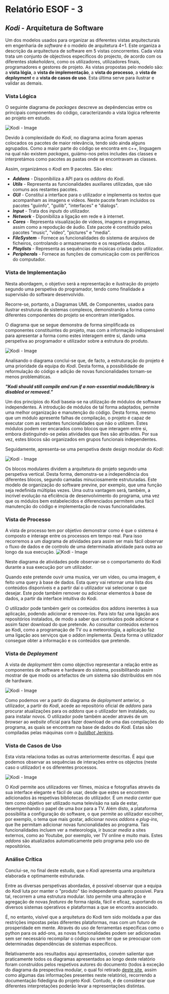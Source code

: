 # Relatório ESOF - 3

## *Kodi* - Arquitetura de Software

Um dos modelos usados para organizar as diferentes vistas arquitecturais em engenharia de *software* é o modelo de arquitetura 4+1. Este organiza a descrição da arquitectura de software em 5 vistas concorrentes. Cada vista trata um conjunto de objectivos específicos do projecto, de acordo com os diferentes *stakeholders*, como os utilizadores, utilizadores finais, programadores e gestores de projeto.
As vistas propostas pelo modelo são: a **vista lógia**, a **vista de implementação**, a **vista do processo**, a **vista de** **_deployment_** e a **vista de casos de uso**. Esta última serve para ilustrar e validar as demais.


### Vista Lógica 
O seguinte diagrama de *packages* descreve as depêndencias entre os principais componentes do código, caracterizando a vista lógica referente ao projeto em estudo. 

![Kodi - Image](https://github.com/Pedrock/xbmc/blob/master/ESOF-docs/Images/logical-view.png)

Devido à complexidade do *Kodi*, no diagrama acima foram apenas colocados os pacotes de maior relevância, tendo sido ainda alguns agrupados.
Como a maior parte do código se encontra em c++, linguagem na qual não existem *packages*, guiámo-nos pelos includes das classes e interpretámos como pacotes as pastas onde se encontravam as classes.

Assim, organizámos o *Kodi* em 9 pacotes. São eles:
  - **_Addons_** - Disponibiliza a API para os *addons* do *Kodi*.
  - **_Utils_** - Representa as funcionalidades auxiliares utilizadas, que são comuns aos restantes pacotes.
  - **_GUI_** - Constitui a interface para o utilizador e implementa os textos que acompanham as imagens e videos. Neste pacote foram incluidos os pacotes "guiinfo", "guilib", "interfaces" e "dialogs".
  - **_Input_** - Trata dos *inputs* do utilizador.
  - **_Network_** - Diponibiliza a ligação em rede e à internet.
  - **_Cores_** - Representa visualização de videos, imagens e programas, assim como a repodução de áudio. Este pacote é constituído pelos pacotes "music", "video", "pictures" e "media".
  - **_FileSystem_** - Fornece as funcionalidades do sistema de arquivos de ficheiros, controlando o armazenamento e os respetivos dados.
  - **_Playlists_** - Representa as sequências de músicas criadas pelo utilizador.
  - **_Peripherals_** - Fornece as funções de comunicação com os periféricos do computador.

### Vista de Implementação


Nesta abordagem, o objetivo será a representação e ilustração do projeto segundo uma perspetiva do programador, tendo como finalidade a supervisão do software desenvolvido.

Recorre-se, portanto, a Diagramas UML de Componentes, usados para ilustrar estruturas de sistemas complexos, demonstrando a forma como diferentes componentes do projeto se encontram interligados.

O diagrama que se segue demonstra de forma simplificada os componentes constituintes do projeto, mas com a informação indispensável para apresentar a forma como estes interagem entre si, dando uma perspetiva ao programador e utilizador sobre a estrutura do produto.

![Kodi - Image](https://github.com/Pedrock/xbmc/blob/master/ESOF-docs/Images/development_view.png)

Analisando o diagrama conclui-se que, de facto, a estruturação do projeto é uma prioridade da equipa do *Kodi*. Desta forma, a possibilidade de reformulação do código e adição de novas funcionalidades tornam-se menos problemáticas.



**_"Kodi should still compile and run if a non-essential module/library is disabled or removed.”_**

Um dos princípios do *Kodi* baseia-se na utilização de módulos de software independentes. A introdução de módulos de tal forma adaptados, permite uma melhor organização e manutenção do código. Desta forma, mesmo que um módulo apresente falhas de compilação, o projeto é capaz de executar com as restantes funcionalidades que não o utilizem. Estes módulos podem ser encarados como blocos que interagem entre si, embora distinguindo-se pelas atividades que lhes são atribuidas. Por sua vez, estes blocos são organizados em grupos funcionais independentes.

Seguidamente, apresenta-se uma perspetiva deste design modular do *Kodi*:

![Kodi - Image](https://github.com/Pedrock/xbmc/blob/master/ESOF-docs/Images/modular_design.png)

Os blocos modulares dividem a arquitetura do projeto segundo uma perspetiva vertical. Desta forma, demonstra-se a independência dos diferentes blocos, segundo camadas minuciosamente estruturadas. Este modelo de organização do software previne, por exemplo, que uma função seja redefinida múltiplas vezes. Uma outra vantagem será, também, a incrivel evolução na eficiência de desenvolvimento do programa, uma vez que os módulos bem estabelecidos e diferenciados permitem uma fácil manutenção do código e implementação de novas funcionalidades.

### Vista de Processo


A vista de processo tem por objetivo demonstrar como é que o sistema é composto e interage entre os processos em tempo real. Para isso recorremos a um diagrama de atividades para assim ser mais fácil observar o fluxo de dados e de controlo de uma determinada atividade para outra  ao longo da sua execução.
![Kodi - Image](https://github.com/Pedrock/xbmc/blob/master/ESOF-docs/Images/process-view.png)

Neste diagrama de atividades pode observar-se o comportamento do Kodi durante a sua execução por um utilizador.

Quando este pretende ouvir uma musica, ver um vídeo, ou uma imagem, é feito uma query à base de dados. Esta query vai retornar uma lista dos conteúdos disponíveis e a partir daí o utilizador vai selecionar o que desejar. Este pode também remover ou adicionar elementos à base de dados, a partir da interface intuitiva do Kodi. 

O utilizador pode também gerir os conteúdos dos addons inerentes à sua aplicação, podendo adicionar e remove-los. Para isto faz uma ligação aos repositórios instalados, de modo a saber que conteúdos pode adicionar e assim fazer download do que pretende. Ao consultar conteúdos externos ao Kodi, como a programação de TV ou a meteorologia, a aplicação faz uma ligação aos serviços que o addon implementa. Desta forma o utilizador consegue obter a informação e os conteúdos que pretende. 


### Vista de *Deployment* 

A vista de *deployment* têm como objectivo representar a relação entre as componentes de software e hardware do sistema, possibilitando assim mostrar de que modo os artefactos de um sistema são distribuídos em nós de hardware.

![Kodi - Image](https://github.com/Pedrock/xbmc/blob/master/ESOF-docs/Images/deployment-view.png)

Como podemos ver a partir do diagrama de *deployment* anterior, o utilizador, a partir do *Kodi*, acede ao repositório oficial de *addons* para procurar atualizações para os *addons* que o utilizador tem instalado, ou para instalar novos. O utilizador pode também aceder através de um *browser* ao *website* oficial para fazer download de uma das compilações do programa, as quais se encontram na base de dados do *Kodi*. Estas são compiladas pelas máquinas com o [*buildbot* Jenkins](http://jenkins.kodi.tv/).

### Vista de Casos de Uso

Esta vista relaciona todas as outras anteriormente descritas. É aqui que podemos observar as sequências de interações entre os objectos (neste caso o utilizador) e os diferentes processos.

![Kodi - Image](https://github.com/Pedrock/xbmc/blob/master/ESOF-docs/Images/use-case-diagram.png)


O *Kodi* permite aos utilizadores ver filmes, música e fotografias através da sua interface elegante e fácil de usar, desde que estes se encontrem adicionados às respetivas bibliotecas do utilizador. É um *media center* que tem como objetivo ser utilizado numa televisão na sala de estar, desempenhando o papel de uma *box* para a TV. Além disto, a plataforma possibilita a configuração do software, o que permite ao utilizador escolher, por exemplo, o tema que mais gostar, adicionar novos *addons* e *plug-ins*, que lhe permitam adicionar novas funcionalidades ao programa. Tais funcionalidades incluem ver a meteorologia, ir buscar *media* a sites externos, como ao Youtube, por exemplo, ver TV online e muito mais. Estes *addons* são atualizados automaticamente pelo programa pelo uso de repositórios.

### Análise Crítica

Conclui-se, no final deste estudo, que o *Kodi* apresenta uma arquitetura elaborada e optimamente estruturada.

Entre as diversas perspetivas abordadas, é possivel observar que a equipa do *Kodi* luta por manter o "produto" tão independente quanto possível. Para tal, recorrem a uma estrutura modular. Isto permite uma alteração e agregação de novas *features* de forma rápida, fácil e eficaz, suportando os diversos sistemas operativos e plataformas a que se encontra associado.

É, no entanto, visível que a arquitetura do Kodi tem sido moldada a par das restrições impostas pelas diferentes plataformas, mas com um futuro de prosperidade em mente. Através do uso de ferramentas específicas como o python para os add-ons, as novas funcionalidades podem ser adicionadas sem ser necessário recompilar o código ou sem ter que se preocupar com determinadas dependências de sistemas específicos.

Relativamente aos resultados aqui apresentados, convém salientar que praticamente todos os diagramas apresentados ao longo deste relatório foram construídos pelos respetivos autores do documento (todos à exceção do diagrama da prespectiva modular, o qual foi retirado [deste site](http://delftswa.github.io/chapters/kodi/index.html), assim como algumas das informações presentes neste relatório), recorrendo a documentação fidedigna do projeto *Kodi*. Contudo, é de considerar que diferentes interpretações poderão levar a representações distintas.
